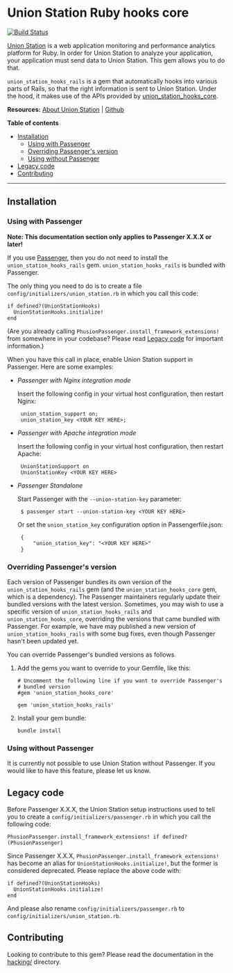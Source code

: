 # Union Station Ruby hooks core

[![Build Status](https://travis-ci.org/phusion/union_station_hooks_rails.svg?branch=master)](https://travis-ci.org/phusion/union_station_hooks_rails)

[Union Station](https://www.unionstationapp.com) is a web application monitoring and performance analytics platform for Ruby. In order for Union Station to analyze your application, your application must send data to Union Station. This gem allows you to do that.

`union_station_hooks_rails` is a gem that automatically hooks into various parts of Rails, so that the right information is sent to Union Station. Under the hood, it makes use of the APIs provided by [union_station_hooks_core](https://github.com/phusion/union_station_hooks_core).

**Resources:** [About Union Station](https://www.unionstationapp.com) | [Github](https://github.com/phusion/union_station_hooks_rails)

**Table of contents**

 * [Installation](#installation)
   - [Using with Passenger](#using-with-passenger)
   - [Overriding Passenger's version](#overriding-passengers-version)
   - [Using without Passenger](#using-without-passenger)
 * [Legacy code](#legacy-code)
 * [Contributing](contributing)

---

## Installation

### Using with Passenger

**Note: This documentation section only applies to Passenger X.X.X or later!**

If you use [Passenger](https://www.phusionpassenger.com/), then you do not need to install the `union_station_hooks_rails` gem. `union_station_hooks_rails` is bundled with Passenger.

The only thing you need to do is to create a file `config/initializers/union_station.rb` in which you call this code:

    if defined?(UnionStationHooks)
      UnionStationHooks.initialize!
    end

(Are you already calling `PhusionPassenger.install_framework_extensions!` from somewhere in your codebase? Please read [Legacy code](#legacy-code) for important information.)

When you have this call in place, enable Union Station support in Passenger. Here are some examples:

 * _Passenger with Nginx integration mode_<br>

   Insert the following config in your virtual host configuration, then restart Nginx:

        union_station_support on;
        union_station_key <YOUR KEY HERE>;

 * _Passenger with Apache integration mode_<br>

   Insert the following config in your virtual host configuration, then restart Apache:

        UnionStationSupport on
        UnionStationKey <YOUR KEY HERE>

 * _Passenger Standalone_<br>

   Start Passenger with the `--union-station-key` parameter:

        $ passenger start --union-station-key <YOUR KEY HERE>

   Or set the `union_station_key` configuration option in Passengerfile.json:

        {
            "union_station_key": "<YOUR KEY HERE>"
        }

### Overriding Passenger's version

Each version of Passenger bundles its own version of the `union_station_hooks_rails` gem (and the `union_station_hooks_core` gem, which is a dependency). The Passenger maintainers regularly update their bundled versions with the latest version. Sometimes, you may wish to use a specific version of `union_station_hooks_rails` and `union_station_hooks_core`, overriding the versions that came bundled with Passenger. For example, we have may published a new version of `union_station_hooks_rails` with some bug fixes, even though Passenger hasn't been updated yet.

You can override Passenger's bundled versions as follows.

 1. Add the gems you want to override to your Gemfile, like this:

        # Uncomment the following line if you want to override Passenger's
        # bundled version
        #gem 'union_station_hooks_core'

        gem 'union_station_hooks_rails'

 2. Install your gem bundle:

        bundle install

### Using without Passenger

It is currently not possible to use Union Station without Passenger. If you would like to have this feature, please let us know.

## Legacy code

Before Passenger X.X.X, the Union Station setup instructions used to tell you to create a `config/initializers/passenger.rb` in which you call the following code:

    PhusionPassenger.install_framework_extensions! if defined?(PhusionPassenger)

Since Passenger X.X.X, `PhusionPassenger.install_framework_extensions!` has become an alias for `UnionStationHooks.initialize!`, but the former is considered deprecated. Please replace the above code with:

    if defined?(UnionStationHooks)
      UnionStationHooks.initialize!
    end

And please also rename `config/initializers/passenger.rb` to `config/initializers/union_station.rb`.

## Contributing

Looking to contribute to this gem? Please read the documentation in the [hacking/](https://github.com/phusion/union_station_hooks_rails/blob/master/hacking) directory.
